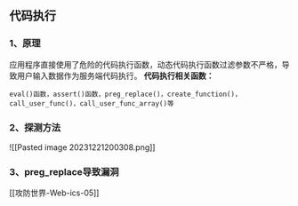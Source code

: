 ## 代码执行
### 1、原理
应用程序直接使用了危险的代码执行函数，动态代码执行函数过滤参数不严格，导致用户输入数据作为服务端代码执行。
**代码执行相关函数：**
```
eval()函数，assert()函数，preg_replace()，create_function()，call_user_func()，call_user_func_array()等
```
### 2、探测方法
![[Pasted image 20231221200308.png]]



### 3、preg_replace导致漏洞
[[攻防世界-Web-ics-05]]